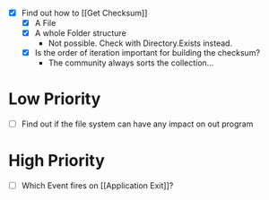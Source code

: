 - [x] Find out how to [[Get Checksum]]
	- [x] A File
	- [x] A whole Folder structure
		- Not possible. Check with Directory.Exists instead.
	- [x] Is the order of iteration important for building the checksum?
		- The community always sorts the collection...

# Low Priority
- [ ] Find out if the file system can have any impact on out program

# High Priority
- [ ] Which Event fires on [[Application Exit]]?